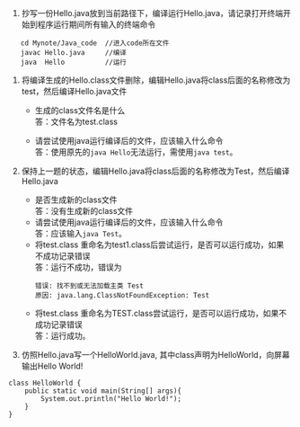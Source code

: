 1. 抄写一份Hello.java放到当前路径下，编译运行Hello.java，请记录打开终端开始到程序运行期间所有输入的终端命令
```
   cd Mynote/Java_code  //进入code所在文件
   javac Hello.java     //编译
   java  Hello          //运行
```

1. 将编译生成的Hello.class文件删除，编辑Hello.java将class后面的名称修改为test，然后编译Hello.java文件
    - 生成的class文件名是什么<br>
        答：文件名为test.class

    - 请尝试使用java运行编译后的文件，应该输入什么命令<br>
        答：使用原先的`java Hello`无法运行，需使用`java test`。

1. 保持上一题的状态，编辑Hello.java将class后面的名称修改为Test，然后编译Hello.java
    - 是否生成新的class文件<br>
        答：没有生成新的class文件
    - 请尝试使用java运行编译后的文件，应该输入什么命令<br>
        答：应该输入`java Test`。
    - 将test.class 重命名为test1.class后尝试运行，是否可以运行成功，如果不成功记录错误<br>
        答：运行不成功，错误为<br>
        ```
        错误: 找不到或无法加载主类 Test
        原因: java.lang.ClassNotFoundException: Test
        ```
    - 将test.class 重命名为TEST.class尝试运行，是否可以运行成功，如果不成功记录错误<br>
        答：运行成功。
1. 仿照Hello.java写一个HelloWorld.java, 其中class声明为HelloWorld，向屏幕输出Hello World!
```
class HelloWorld {
	public static void main(String[] args){
		System.out.println("Hello World!");
	}
}

```


